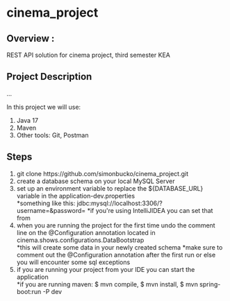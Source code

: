 # cinema_project
 
## Overview :
REST API solution for cinema project, third semester KEA

## Project Description
...

In this project we will use:
<ol>
  <li>Java 17</li>
  <li>Maven</li>
  <li>Other tools: Git, Postman</li>
 </ol>
 
 ## Steps
  <ol>
  <li>git clone https://github.com/simonbucko/cinema_project.git</li>
  <li>create a database schema on your local MySQL Server</li>
  <li>set up an environment variable to replace the ${DATABASE_URL} variable in the application-dev.properties</li>
      *something like this: jdbc:mysql://localhost:3306/<schema_name>?username=<your_db_username>&password=<your_db_password>
      *if you're using IntelliJIDEA you can set that from <Edit Configuration>
  <li>when you are running the project for the first time undo the comment line on the @Configuration annotation located in cinema.shows.configurations.DataBootstrap</li>
      *this will create some data in your newly created schema 
      *make sure to comment out the @Configuration annotation after the first run or else you will encounter some sql exceptions
  <li>if you are running your project from your IDE you can start the application</li>
      *if you are running maven: $ mvn compile, $ mvn install, $ mvn spring-boot:run -P dev
 </ol>
 

 

